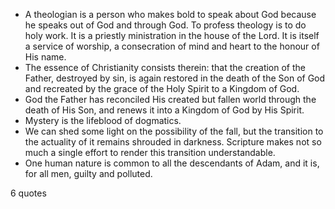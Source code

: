  - A theologian is a person who makes bold to speak about God because he speaks out of God and through God. To profess theology is to do holy work. It is a priestly ministration in the house of the Lord. It is itself a service of worship, a consecration of mind and heart to the honour of His name.
 - The essence of Christianity consists therein: that the creation of the Father, destroyed by sin, is again restored in the death of the Son of God and recreated by the grace of the Holy Spirit to a Kingdom of God.
 - God the Father has reconciled His created but fallen world through the death of His Son, and renews it into a Kingdom of God by His Spirit.
 - Mystery is the lifeblood of dogmatics.
 - We can shed some light on the possibility of the fall, but the transition to the actuality of it remains shrouded in darkness. Scripture makes not so much a single effort to render this transition understandable.
 - One human nature is common to all the descendants of Adam, and it is, for all men, guilty and polluted.

6 quotes